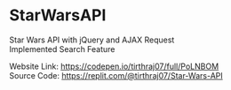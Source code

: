 # StarWarsAPI
Star Wars API with jQuery and AJAX Request<br>
Implemented Search Feature<br>

Website Link: https://codepen.io/tirthraj07/full/PoLNBOM<br>
Source Code: https://replit.com/@tirthraj07/Star-Wars-API
